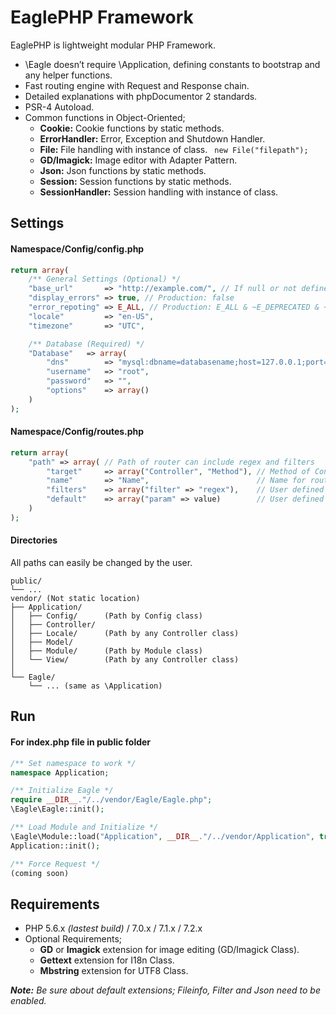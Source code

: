 # EaglePHP Framework

EaglePHP is lightweight modular PHP Framework.

* \Eagle doesn’t require \Application, defining constants to bootstrap and any helper functions.
* Fast routing engine with Request and Response chain.
* Detailed explanations with phpDocumentor 2 standards.
* PSR-4 Autoload.
* Common functions in Object-Oriented;
    * **Cookie:** Cookie functions by static methods.
    * **ErrorHandler:** Error, Exception and Shutdown Handler.
    * **File:** File handling with instance of class. ``` new File("filepath");```
    * **GD/Imagick:** Image editor with Adapter Pattern.
    * **Json:** Json functions by static methods.
    * **Session:** Session functions by static methods.
    * **SessionHandler:** Session handling with instance of class.


## Settings

#### Namespace/Config/config.php

```PHP
return array(
    /** General Settings (Optional) */
    "base_url"       => "http://example.com/", // If null or not defined then auto detect
    "display_errors" => true, // Production: false
    "error_repoting" => E_ALL, // Production: E_ALL & ~E_DEPRECATED & ~E_STRICT
    "locale"         => "en-US",
    "timezone"       => "UTC",

    /** Database (Required) */
    "Database"   => array(
        "dns"        => "mysql:dbname=databasename;host=127.0.0.1;port=3306;charset=utf8",
        "username"   => "root",
        "password"   => "",
        "options"    => array()
    )
);
```
#### Namespace/Config/routes.php

```PHP
return array(
    "path" => array( // Path of router can include regex and filters
        "target"     => array("Controller", "Method"), // Method of Controller
        "name"       => "Name",                        // Name for route (optional)
        "filters"    => array("filter" => "regex"),    // User defined filters (optional)
        "default"    => array("param" => value)        // User defined default parameters (optional)
    )
);
```

#### Directories
All paths can easily be changed by the user.
```
public/
└── ...
vendor/	(Not static location)
├── Application/
│   ├── Config/      (Path by Config class)
│   ├── Controller/
│   ├── Locale/      (Path by any Controller class)
│   ├── Model/
│   ├── Module/      (Path by Module class)
│   └── View/        (Path by any Controller class)
│
└── Eagle/
    └── ... (same as \Application)
```


## Run

#### For index.php file in public folder

```PHP
/** Set namespace to work */
namespace Application;

/** Initialize Eagle */
require __DIR__."/../vendor/Eagle/Eagle.php";
\Eagle\Eagle::init();

/** Load Module and Initialize */
\Eagle\Module::load("Application", __DIR__."/../vendor/Application", true);
Application::init();

/** Force Request */
(coming soon)
```


## Requirements

* PHP 5.6.x *(lastest build)* / 7.0.x / 7.1.x / 7.2.x
* Optional Requirements;
    * **GD** or **Imagick** extension for image editing (GD/Imagick Class).
    * **Gettext** extension for I18n Class.
    * **Mbstring** extension for UTF8 Class.

*__Note:__ Be sure about default extensions; Fileinfo, Filter and Json need to be enabled.*
